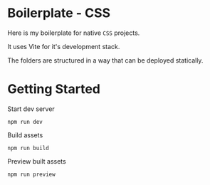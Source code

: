 # Boilerplate - CSS

Here is my boilerplate for native `CSS` projects.

It uses Vite for it's development stack.

The folders are structured in a way that can be deployed statically.

# Getting Started

Start dev server

```
npm run dev
```

Build assets

```
npm run build
```

Preview built assets

```
npm run preview
```
